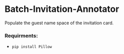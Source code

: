 # Batch-Invitation-Annotator
Populate the guest name space of the invitation card.


### Requirments:
- `pip install Pillow`
